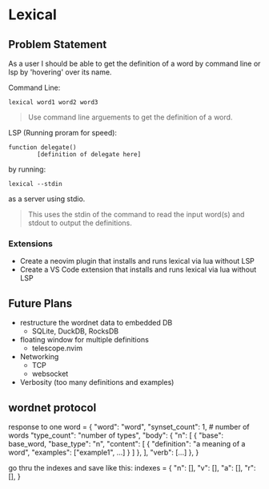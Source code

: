 # Lexical

## Problem Statement
As a user I should be able to get the definition of a word by command line or lsp by 'hovering' over its name.

Command Line:
```
lexical word1 word2 word3
```
> Use command line arguements to get the definition of a word.

LSP (Running proram for speed):
```
function delegate()
        [definition of delegate here]
```
by running:
```
lexical --stdin
```
as a server using stdio.
> This uses the stdin of the command to read the input word(s) and stdout to output the definitions.

### Extensions
- Create a neovim plugin that installs and runs lexical via lua without LSP
- Create a VS Code extension that installs and runs lexical via lua without LSP

## Future Plans
- restructure the wordnet data to embedded DB
    - SQLite, DuckDB, RocksDB
- floating window for multiple definitions
    - telescope.nvim
- Networking
    - TCP
    - websocket
- Verbosity (too many definitions and examples)

## wordnet protocol
response to one word = {
    "word": "word",
    "synset_count": 1, # number of words
    "type_count": "number of types",
    "body": {
        "n": [
            {
                "base": base_word,
                "base_type": "n",
                "content": [
                    {
                        "definition": "a meaning of a word",
                        "examples": ["example1", ...]
                    }
                ]
            },
        ],
        "verb": [...]
    },
}

go thru the indexes and save like this:
indexes = {
    "n": [],
    "v": [],
    "a": [],
    "r": [],
}
